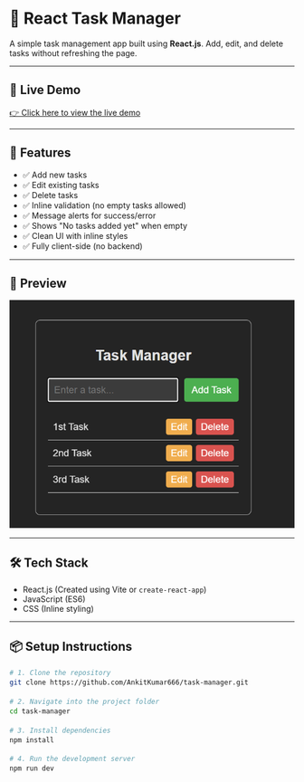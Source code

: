 # 📝 React Task Manager

A simple task management app built using **React.js**. Add, edit, and delete tasks without refreshing the page.

---

## 🔗 Live Demo  

[👉 Click here to view the live demo](https://task-manager-eta-gilt.vercel.app/)
 
---

## 🚀 Features

- ✅ Add new tasks  
- ✅ Edit existing tasks  
- ✅ Delete tasks  
- ✅ Inline validation (no empty tasks allowed)  
- ✅ Message alerts for success/error  
- ✅ Shows "No tasks added yet" when empty  
- ✅ Clean UI with inline styles  
- ✅ Fully client-side (no backend)

---

## 📸 Preview

![Screenshot](/public/image.png) 

---

## 🛠️ Tech Stack

- React.js (Created using Vite or `create-react-app`)
- JavaScript (ES6)
- CSS (Inline styling)

---

## 📦 Setup Instructions

```bash
# 1. Clone the repository
git clone https://github.com/AnkitKumar666/task-manager.git

# 2. Navigate into the project folder
cd task-manager

# 3. Install dependencies
npm install

# 4. Run the development server
npm run dev
